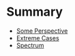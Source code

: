 # Summary

* [Some Perspective](some_perspective.md)
* [Extreme Cases](extreme_cases.md)
* [Spectrum](spectrum.md)
